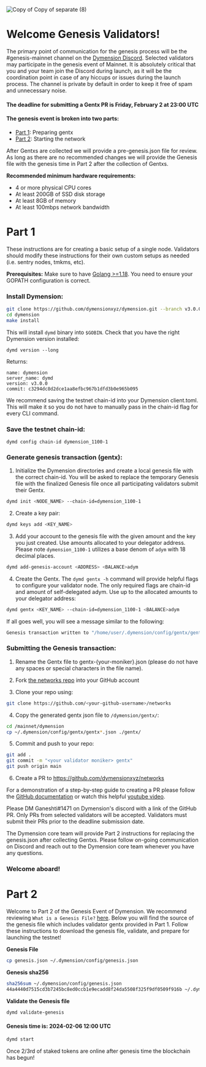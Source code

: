 ![Copy of Copy of separate (8)](https://github.com/dymensionxyz/networks/assets/109034310/58728dfc-fa81-4d60-9075-1504632ce67a)

# Welcome Genesis Validators!

The primary point of communication for the genesis process will be the #genesis-mainnet channel on the [Dymension Discord](https://discord.gg/dymension). Selected validators may participate in the genesis event of Mainnet. It is absolutely critical that you and your team join the Discord during launch, as it will be the coordination point in case of any hiccups or issues during the launch process. The channel is private by default in order to keep it free of spam and unnecessary noise.

#### The deadline for submitting a Gentx PR is Friday, February 2 at 23:00 UTC

#### The genesis event is broken into two parts:

-   [Part 1](/mainnet/dymension/genesis_validators.md#part-1): Preparing gentx
-   [Part 2](/mainnet/dymension/genesis_validators.md#part-2): Starting the network

After Gentxs are collected we will provide a pre-genesis.json file for review. As long as there are no recommended changes we will provide the Genesis file with the genesis time in Part 2 after the collection of Gentxs.

**Recommended minimum hardware requirements:**

-   4 or more physical CPU cores
-   At least 200GB of SSD disk storage
-   At least 8GB of memory
-   At least 100mbps network bandwidth

# Part 1

These instructions are for creating a basic setup of a single node. Validators should modify these instructions for their own custom setups as needed (i.e. sentry nodes, tmkms, etc).

**Prerequisites:** Make sure to have [Golang >=1.18](https://golang.org/). You need to ensure your GOPATH configuration is correct.

### Install Dymension:

```sh
git clone https://github.com/dymensionxyz/dymension.git --branch v3.0.0
cd dymension
make install
```

This will install `dymd` binary into `$GOBIN`. Check that you have the right Dymension version installed:

```
dymd version --long
```

Returns:

```
name: dymension
server_name: dymd
version: v3.0.0
commit: c3294dc8d2dce1aa8efbc967b1dfd3b0e965b095
```

We recommend saving the testnet chain-id into your Dymension client.toml. This will make it so you do not have to manually pass in the chain-id flag for every CLI command.

### Save the testnet chain-id:

```
dymd config chain-id dymension_1100-1
```

### Generate genesis transaction (gentx):

1. Initialize the Dymension directories and create a local genesis file with the correct chain-id. You will be asked to replace the temporary Genesis file with the finalized Genesis file once all participating validators submit their Gentx.

```bash
dymd init <NODE_NAME> --chain-id=dymension_1100-1
```

2. Create a key pair:

```bash
dymd keys add <KEY_NAME>
```

3. Add your account to the genesis file with the given amount and the key you just created. Use amounts allocated to your delegator address. Please note `dymension_1100-1` utilizes a base denom of `adym` with 18 decimal places.

```bash
dymd add-genesis-account <ADDRESS> <BALANCE>adym
```

4. Create the Gentx. The `dymd gentx -h` command will provide helpful flags to configure your validator node. The only required flags are chain-id and amount of self-delegated adym. Use up to the allocated amounts to your delegator address:

```bash
dymd gentx <KEY_NAME> --chain-id=dymension_1100-1 <BALANCE>adym
```

If all goes well, you will see a message similar to the following:

```bash
Genesis transaction written to "/home/user/.dymension/config/gentx/gentx-******.json"
```

### Submitting the Genesis transaction:

1. Rename the Gentx file to gentx-{your-moniker}.json (please do not have any spaces or special characters in the file name).

2. Fork [the networks repo](https://github.com/dymensionXYZ/networks/) into your GitHub account

3. Clone your repo using:

```bash
git clone https://github.com/<your-github-username>/networks
```

4. Copy the generated gentx json file to `/dymension/gentx/`:

```bash
cd /mainnet/dymension
cp ~/.dymension/config/gentx/gentx*.json ./gentx/
```

5. Commit and push to your repo:

```bash
git add .
git commit -m "<your validator moniker> gentx"
git push origin main
```

6. Create a PR to https://github.com/dymensionxyz/networks

For a demonstration of a step-by-step guide to creating a PR please follow the [GitHub documentation](https://docs.github.com/en/pull-requests/collaborating-with-pull-requests/proposing-changes-to-your-work-with-pull-requests/creating-a-pull-request-from-a-fork) or watch this helpful [youtube video](https://www.youtube.com/watch?v=a_FLqX3vGR4).

Please DM Ganeshti#1471 on Dymension's discord with a link of the GitHub PR. Only PRs from selected validators will be accepted. Validators must submit their PRs prior to the deadline submission date.

The Dymension core team will provide Part 2 instructions for replacing the genesis.json after collecting Gentxs. Please follow on-going communication on Discord and reach out to the Dymension core team whenever you have any questions.

### Welcome aboard!

# Part 2

Welcome to Part 2 of the Genesis Event of Dymension. We recommend reviewing `What is a Genesis File?` [here](https://github.com/cosmos/gaia/blob/main/docs/resources/genesis.md). Below you will find the source of the genesis file which includes validator gentx provided in Part 1. Follow these instructions to download the genesis file, validate, and prepare for launching the testnet!

**Genesis File**

```sh
cp genesis.json ~/.dymension/config/genesis.json
```

**Genesis sha256**

```bash
sha256sum ~/.dymension/config/genesis.json
44a4440d7515cd3b7245bc8ed0ccb1e9ecadd8f24da5508f325f9df0509f916b ~/.dymension/config/genesis.json
```

**Validate the Genesis file**

```bash
dymd validate-genesis
```

#### Genesis time is: 2024-02-06 12:00 UTC

```bash
dymd start
```

Once 2/3rd of staked tokens are online after genesis time the blockchain has begun!
